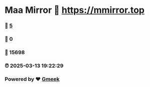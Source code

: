 # Maa Mirror :link: https://mmirror.top 
### :page_facing_up: [5](https://mmirror.top/tag.html) 
### :speech_balloon: 0 
### :hibiscus: 15698 
### :alarm_clock: 2025-03-13 19:22:29 
### Powered by :heart: [Gmeek](https://github.com/Meekdai/Gmeek)
